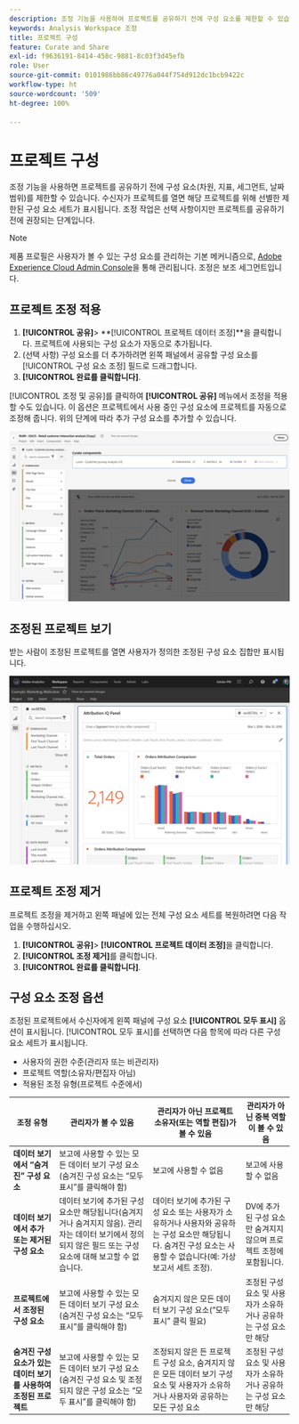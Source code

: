 ```yaml
---
description: 조정 기능을 사용하여 프로젝트를 공유하기 전에 구성 요소를 제한할 수 있습니다.
keywords: Analysis Workspace 조정
title: 프로젝트 구성
feature: Curate and Share
exl-id: f9636191-8414-458c-9881-8c03f3d45efb
role: User
source-git-commit: 0101986bb86c49776a044f754d912dc1bcb9422c
workflow-type: ht
source-wordcount: '509'
ht-degree: 100%

---
```


# 프로젝트 구성

조정 기능을 사용하면 프로젝트를 공유하기 전에 구성 요소(차원, 지표, 세그먼트, 날짜 범위)를 제한할 수 있습니다. 수신자가 프로젝트를 열면 해당 프로젝트를 위해 선별한 제한된 구성 요소 세트가 표시됩니다. 조정 작업은 선택 사항이지만 프로젝트를 공유하기 전에 권장되는 단계입니다.

>[!NOTE]
> 제품 프로필은 사용자가 볼 수 있는 구성 요소를 관리하는 기본 메커니즘으로, [Adobe Experience Cloud Admin Console](https://experienceleague.adobe.com/docs/core-services/interface/manage-users-and-products/admin-getting-started.html?lang=ko)을 통해 관리됩니다. 조정은 보조 세그먼트입니다.

## 프로젝트 조정 적용

1. **[!UICONTROL 공유]**> **[!UICONTROL 프로젝트 데이터 조정]**을 클릭합니다.
프로젝트에 사용되는 구성 요소가 자동으로 추가됩니다.
1. (선택 사항) 구성 요소를 더 추가하려면 왼쪽 패널에서 공유할 구성 요소를 [!UICONTROL 구성 요소 조정] 필드로 드래그합니다.
1. **[!UICONTROL 완료를 클릭합니다]**.

[!UICONTROL 조정 및 공유]를 클릭하여 **[!UICONTROL 공유]** 메뉴에서 조정을 적용할 수도 있습니다. 이 옵션은 프로젝트에서 사용 중인 구성 요소에 프로젝트를 자동으로 조정해 줍니다. 위의 단계에 따라 추가 구성 요소를 추가할 수 있습니다.

![프로젝트에서 사용 중인 구성 요소를 보여 주는 구성 요소 조정 창.](assets/curation-field.png)

## 조정된 프로젝트 보기

받는 사람이 조정된 프로젝트를 열면 사용자가 정의한 조정된 구성 요소 집합만 표시됩니다.

![사용자가 정의한 구성 요소를 보여 주는 조정된 공유 프로젝트.](assets/curate-project.png)

## 프로젝트 조정 제거

프로젝트 조정을 제거하고 왼쪽 패널에 있는 전체 구성 요소 세트를 복원하려면 다음 작업을 수행하십시오.

1. **[!UICONTROL 공유]**> **[!UICONTROL 프로젝트 데이터 조정]**&#x200B;을 클릭합니다.
1. **[!UICONTROL 조정 제거]**&#x200B;를 클릭합니다.
1. **[!UICONTROL 완료를 클릭합니다]**.

## 구성 요소 조정 옵션

조정된 프로젝트에서 수신자에게 왼쪽 패널에 구성 요소 **[!UICONTROL 모두 표시]** 옵션이 표시됩니다. [!UICONTROL 모두 표시]를 선택하면 다음 항목에 따라 다른 구성 요소 세트가 표시됩니다.

* 사용자의 권한 수준(관리자 또는 비관리자)
* 프로젝트 역할(소유자/편집자 아님)
* 적용된 조정 유형(프로젝트 수준에서)

| 조정 유형 | 관리자가 볼 수 있음 | 관리자가 아닌 프로젝트 소유자(또는 역할 편집)가 볼 수 있음 | 관리자가 아닌 중복 역할이 볼 수 있음 |
| --- | --- | --- | --- |
| **데이터 보기에서 “숨겨진” 구성 요소** | 보고에 사용할 수 있는 모든 데이터 보기 구성 요소(숨겨진 구성 요소는 “모두 표시”를 클릭해야 함) | 보고에 사용할 수 없음 | 보고에 사용할 수 없음 |
| **데이터 보기에서 추가 또는 제거된 구성 요소** | 데이터 보기에 추가된 구성 요소만 해당됩니다(숨겨지거나 숨겨지지 않음). 관리자는 데이터 보기에서 정의되지 않은 필드 또는 구성 요소에 대해 보고할 수 없습니다. | 데이터 보기에 추가된 구성 요소 또는 사용자가 소유하거나 사용자와 공유하는 구성 요소만 해당됩니다. 숨겨진 구성 요소는 사용할 수 없습니다(예: 가상 보고서 세트 조정). | DV에 추가된 구성 요소만 숨겨지지 않으며 프로젝트 조정에 포함됩니다. |
| **프로젝트에서 조정된 구성 요소** | 보고에 사용할 수 있는 모든 데이터 보기 구성 요소(숨겨진 구성 요소는 “모두 표시”를 클릭해야 함) | 숨겨지지 않은 모든 데이터 보기 구성 요소(“모두 표시” 클릭 필요) | 조정된 구성 요소 및 사용자가 소유하거나 공유하는 구성 요소만 해당 |
| **숨겨진 구성 요소가 있는 데이터 보기를 사용하여 조정된 프로젝트** | 보고에 사용할 수 있는 모든 데이터 보기 구성 요소(숨겨진 구성 요소 및 조정되지 않은 구성 요소는 “모두 표시”를 클릭해야 함) | 조정되지 않은 든 프로젝트 구성 요소, 숨겨지지 않은 모든 데이터 보기 구성 요소 및 사용자가 소유하거나 사용자와 공유하는 모든 구성 요소 | 조정된 구성 요소 및 사용자가 소유하거나 공유하는 구성 요소만 해당 |
